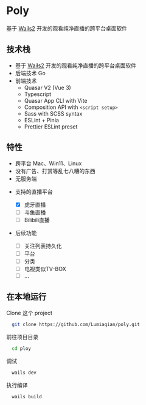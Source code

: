 # Poly

基于 [Wails2](https://wails.io/) 开发的观看纯净直播的跨平台桌面软件

## 技术栈

- 基于 [Wails2](https://wails.io/) 开发的观看纯净直播的跨平台桌面软件
- 后端技术 Go
- 前端技术
  - Quasar V2 (Vue 3)
  - Typescript
  - Quasar App CLI with Vite
  - Composition API with `<script setup>`
  - Sass with SCSS syntax
  - ESLint + Pinia
  - Prettier ESLint preset

## 特性

* 跨平台 Mac、Win11、Linux
* 没有广告、打赏等乱七八糟的东西
* 无服务端

- 支持的直播平台

  - [X] 虎牙直播
  - [ ] 斗鱼直播
  - [ ] Bilibili直播
- 后续功能

  - [ ] 关注列表持久化
  - [ ] 平台
  - [ ] 分类
  - [ ] 电视类似TV-BOX
  - [ ] ...

## 在本地运行

Clone 这个 project

```bash
  git clone https://github.com/Lumiaqian/poly.git
```

前往项目目录

```bash
  cd ploy
```

调试

```bash
  wails dev
```

执行编译

```bash
  wails build
```
